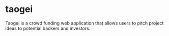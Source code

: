 # taogei
Taogei is a crowd funding web application that allows users to pitch project ideas to potential backers and investors.
